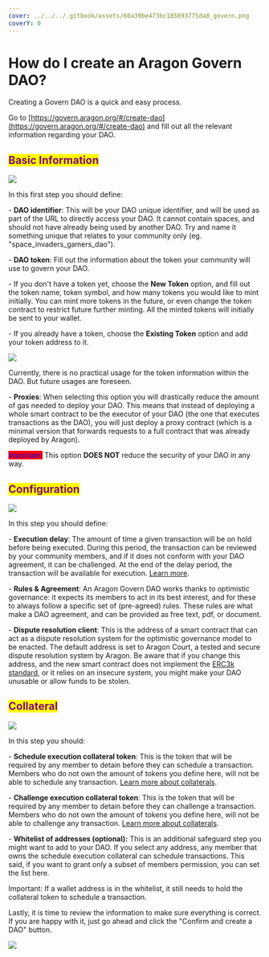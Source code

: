```yaml
---
cover: ../../../.gitbook/assets/60a39be473bc185893775da8_govern.png
coverY: 0
---
```


# How do I create an Aragon Govern DAO?

Creating a Govern DAO is a quick and easy process.

Go to [https://govern.aragon.org/#/create-dao](https://govern.aragon.org/#/create-dao) and fill out all the relevant information regarding your DAO.

## <mark style="color:purple;">Basic Information</mark>

![](https://d33v4339jhl8k0.cloudfront.net/docs/assets/5c98a4fe0428633d2cf3fcf7/images/61155889b55c2b04bf6ddda0/file-jQxSjLKpa8.png)

In this first step you should define:

\- **DAO identifier**: This will be your DAO unique identifier, and will be used as part of the URL to directly access your DAO. It cannot contain spaces, and should not have already being used by another DAO. Try and name it something unique that relates to your community only (eg. "space\_invaders\_gamers\_dao").&#x20;

\- **DAO token**: Fill out the information about the token your community will use to govern your DAO.&#x20;

\- If you don't have a token yet, choose the **New Token** option, and fill out the token name, token symbol, and how many tokens you would like to mint initially. You can mint more tokens in the future, or even change the token contract to restrict future further minting. All the minted tokens will initially be sent to your wallet.

\- If you already have a token, choose the **Existing Token** option and add your token address to it.&#x20;

![](https://d33v4339jhl8k0.cloudfront.net/docs/assets/5c98a4fe0428633d2cf3fcf7/images/61155a2d21ef206e5592aff7/file-6re43pNq8c.png)

Currently, there is no practical usage for the token information within the DAO. But future usages are foreseen.

\- **Proxies**: When selecting this option you will drastically reduce the amount of gas needed to deploy your DAO. This means that instead of deploying a whole smart contract to be the executor of your DAO (the one that executes transactions as the DAO), you will just deploy a proxy contract (which is a minimal version that forwards requests to a full contract that was already deployed by Aragon).&#x20;

<mark style="color:blue;background-color:red;">Important:</mark> This option **DOES NOT** reduce the security of your DAO in any way.

## <mark style="color:purple;">Configuration</mark>

![](https://d33v4339jhl8k0.cloudfront.net/docs/assets/5c98a4fe0428633d2cf3fcf7/images/6115589a6ffe270af2a9855f/file-jLdUKuX5Ov.png)

In this step you should define:

\- **Execution delay**: The amount of time a given transaction will be on hold before being executed. During this period, the transaction can be reviewed by your community members, and if it does not conform with your DAO agreement, it can be challenged. At the end of the delay period, the transaction will be available for execution. [Learn more](https://help.aragon.org/article/103-why-transactions-have-a-delay-time-to-be-executed).

\- **Rules & Agreement**: An Aragon Govern DAO works thanks to optimistic governance: it expects its members to act in its best interest, and for these to always follow a specific set of (pre-agreed) rules. These rules are what make a DAO agreement, and can be provided as free text, pdf, or document.&#x20;

\- **Dispute resolution client**:  This is the address of a smart contract that can act as a dispute resolution system for the optimistic governance model to be enacted. The default address is set to Aragon Court, a tested and secure dispute resolution system by Aragon. Be aware that if you change this address, and the new smart contract does not implement the [ERC3k standard](https://eips.ethereum.org/EIPS/eip-3000), or it relies on an insecure system, you might make your DAO unusable or allow funds to be stolen.

## <mark style="color:purple;">Collateral</mark>

![](https://d33v4339jhl8k0.cloudfront.net/docs/assets/5c98a4fe0428633d2cf3fcf7/images/611558bd64a230081ba1eaec/file-dYJrDvkzgq.png)

In this step you should:

\- **Schedule execution collateral token**: This is the token that will be required by any member to detain before they can schedule a transaction. Members who do not own the amount of tokens you define here, will not be able to schedule any transaction. [Learn more about collaterals](https://help.aragon.org/article/104-understanding-collaterals-in-aragon-govern).

\- **Challenge execution collateral token**: This is the token that will be required by any member to detain before they can challenge a transaction. Members who do not own the amount of tokens you define here, will not be able to challenge any transaction. [Learn more about collaterals](https://help.aragon.org/article/104-understanding-collaterals-in-aragon-govern).

\- **Whitelist of addresses (optional):** This is an additional safeguard step you might want to add to your DAO. If you select any address, any member that owns the schedule execution collateral can schedule transactions. This said, if you want to grant only a subset of members permission, you can set the list here.&#x20;

Important: If a wallet address is in the whitelist, it still needs to hold the collateral token to schedule a transaction.

Lastly, it is time to review the information to make sure everything is correct. If you are happy with it, just go ahead and click the "Confirm and create a DAO" button.

![](https://d33v4339jhl8k0.cloudfront.net/docs/assets/5c98a4fe0428633d2cf3fcf7/images/611559fdb55c2b04bf6dddb3/file-fxIiexUROg.png)
